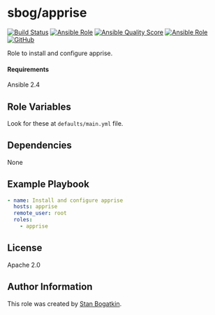 # sbog/apprise

[![Build Status](https://travis-ci.com/sorrowless/ansible_apprise.svg?branch=master)](https://travis-ci.com/sorrowless/ansible_apprise)
[![Ansible Role](https://img.shields.io/ansible/role/38039)](https://galaxy.ansible.com/sorrowless/apprise)
[![Ansible Quality Score](https://img.shields.io/ansible/quality/38039)](https://galaxy.ansible.com/sorrowless/apprise)
[![Ansible Role](https://img.shields.io/ansible/role/d/38039)](https://galaxy.ansible.com/sorrowless/apprise)
[![GitHub](https://img.shields.io/github/license/sorrowless/ansible_apprise)](https://github.com/sorrowless/ansible_apprise/blob/master/LICENSE)

Role to install and configure apprise.

#### Requirements

Ansible 2.4

## Role Variables

Look for these at `defaults/main.yml` file.

## Dependencies

None

## Example Playbook

```yaml
- name: Install and configure apprise
  hosts: apprise
  remote_user: root
  roles:
    - apprise
```

## License

Apache 2.0

## Author Information

This role was created by [Stan Bogatkin](https://sbog.ru).

